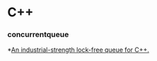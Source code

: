 # C++ 

### concurrentqueue

*[An industrial-strength lock-free queue for C++.](https://github.com/cameron314/concurrentqueue)